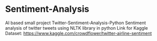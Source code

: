 # Sentiment-Analysis
AI based small project
Twitter-Sentiment-Analysis-Python
Sentiment analysis of twitter tweets using NLTK library in python Link for Kaggle Dataset: https://www.kaggle.com/crowdflower/twitter-airline-sentiment
